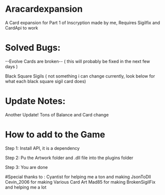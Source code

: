 # Aracardexpansion
A Card expansion for Part 1 of Inscryption made by me,
Requires Sigilfix and CardApi to work

# Solved Bugs:
--Evolve Cards are broken-- ( this will probably be fixed in the next few days )

Black Square Sigils ( not something i can change currently, look below for what each black square sigil card does)

# Update Notes:

Another Update! Tons of Balance and Card change

# How to add to the Game
Step 1:
Install API, it is a dependency

Step 2:
Pu the Artwork folder and .dll file into the plugins folder

Step 3:
You are done

#Special thanks to :
Cyantist for helping me a ton and making JsonToDll
Cevin_2006 for making Various Card Art
Mad85 for making BrokenSigilFix and helping me a lot

